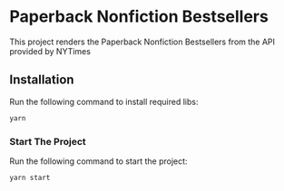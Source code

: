 # Paperback Nonfiction Bestsellers

This project renders the Paperback Nonfiction Bestsellers from the API provided by NYTimes

## Installation

Run the following command to install required libs:

```js
yarn
```

### Start The Project

Run the following command to start the project:

```js
yarn start
```